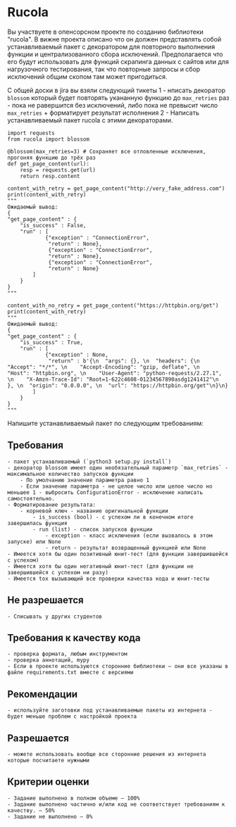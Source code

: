 # Rucola

Вы участвуете в опенсорсном проекте по созданию библиотеки "rucola".
В вижне проекта описано что он должен представлять собой устанавливаемый пакет с декоратором для повторного выполнения функции и централизованного сбора исключений.
Предполагается что его будут использовать для функций скрапинга данных с сайтов или для нагрузочного тестирования, так что повторные запросы и сбор исключений общим скопом там может пригодиться.

С общей доски в jira вы взяли следующий тикеты
1 - нписать декоратор `blossom` который будет повторять укананную функцию до `max_retries` раз - пока не равершится без исключений, либо пока не превысит число `max_retries` + форматирует результат исполнения
2 - Написать устанавливаемый пакет rucola с этими декораторами.

```python3
import requests
from rucola import blossom

@blossom(max_retries=3) # Сохраняет все отловленные исключения, прогоняя функцию до трёх раз
def get_page_content(url):
    resp = requests.get(url)
    return resp.content

content_with_retry = get_page_content("http://very_fake_address.com")
print(content_with_retry)
"""
Ожидаемый вывод:
{
"get_page_content" : {
    "is_success" : False,
    "run" : [
            {"exception" : "ConnectionError",
             "return" : None},
             {"exception" : "ConnectionError",
             "return" : None},
             {"exception" : "ConnectionError",
             "return" : None}
        ]
    }
}
"""

content_with_no_retry = get_page_content("https://httpbin.org/get")
print(content_with_retry)
"""
Ожидаемый вывод:
{
"get_page_content" : {
    "is_success" : True,
    "run" : [
            {"exception" : None,
             "return" : b'{\n  "args": {}, \n  "headers": {\n    "Accept": "*/*", \n    "Accept-Encoding": "gzip, deflate", \n    "Host": "httpbin.org", \n    "User-Agent": "python-requests/2.27.1", \n    "X-Amzn-Trace-Id": "Root=1-622c4608-01234567890asdg1241412"\n  }, \n  "origin": "0.0.0.0", \n  "url": "https://httpbin.org/get"\n}\n}
        ]
    }
}
"""
```

Напишите устанавливаемый пакет по следующим требованиям:

## Требования
    - пакет устанавливаемый (`python3 setup.py install`)
    - декоратор blossom имеет один необязательный параметр `max_retries` - максимальное количество запусков функции
        - По умолчанию значение параметра равно 1
        - Если значение параметра - не целое число или целое число но меньшее 1 - выбросить ConfigurationError - исключение написать самостоятельно.
    - Форматирование результата:
        - корневой ключ - название оригинальной функции
            - is_success (bool) - с успехом ли в конечном итоге завершилась функция
            - run (list) - список запусков функции
                - exception - класс исключения (если вызвалось в этом запуске) или None
                - return - результат возвращенный функцией или None
    - Имеется хотя бы один позитивный юнит-тест (для функции завершившейся с успехом)
    - Имеется хотя бы один негативный юнит-тест (для функции не завершившейся с успехом ни разу)
    - Имеется tox вызывающий все проверки качества кода и юнит-тесты
## Не разрешается
    - Списывать у других студентов
## Требования к качеству кода
    - проверка формата, любым инструментом
    - проверка аннотаций, mypy
    - Если в проекте используются сторонние библиотеки — они все указаны в файле requirements.txt вместе с версиями
## Рекомендации
    - используйте заготовки под устанавливаемые пакеты из интернета - будет меньше проблем с настройкой проекта
## Разрешается
    - можете использовать вообще все сторонние решения из интернета которые посчитаете нужными
## Критерии оценки
    - Задание выполнено в полном объеме – 100%
    - Задание выполнено частично и/или код не соответствует требованиям к качеству. – 50%
    - Задание не выполнено – 0%



